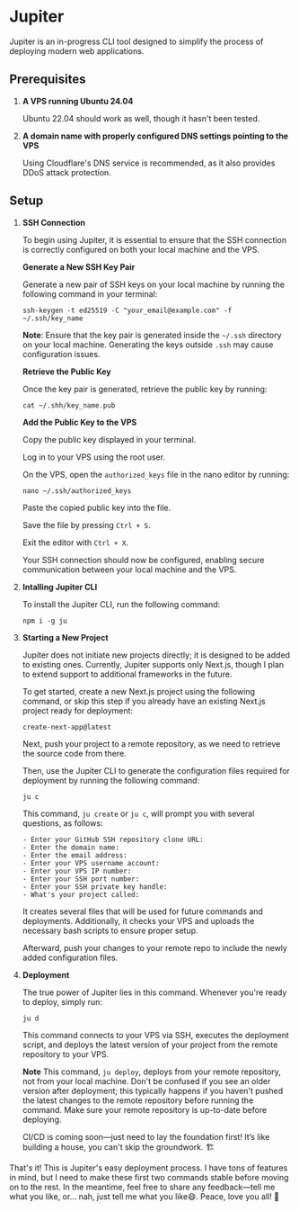 # Jupiter

Jupiter is an in-progress CLI tool designed to simplify the process of deploying modern web applications.

## Prerequisites

1. **A VPS running Ubuntu 24.04**

   Ubuntu 22.04 should work as well, though it hasn't been tested.

2. **A domain name with properly configured DNS settings pointing to the VPS**

   Using Cloudflare's DNS service is recommended, as it also provides DDoS attack protection.

## Setup

1. **SSH Connection**

   To begin using Jupiter, it is essential to ensure that the SSH connection is correctly configured on both your local machine and the VPS.

   **Generate a New SSH Key Pair**

   Generate a new pair of SSH keys on your local machine by running the following command in your terminal:

   ```
   ssh-keygen -t ed25519 -C "your_email@example.com" -f ~/.ssh/key_name
   ```

   **Note**: Ensure that the key pair is generated inside the `~/.ssh` directory on your local machine. Generating the keys outside `.ssh` may cause configuration issues.

   **Retrieve the Public Key**

   Once the key pair is generated, retrieve the public key by running:

   ```
   cat ~/.shh/key_name.pub
   ```

   **Add the Public Key to the VPS**

   Copy the public key displayed in your terminal.

   Log in to your VPS using the root user.

   On the VPS, open the `authorized_keys` file in the nano editor by running:

   ```
   nano ~/.ssh/authorized_keys
   ```

   Paste the copied public key into the file.

   Save the file by pressing `Ctrl + S`.

   Exit the editor with `Ctrl + X`.

   Your SSH connection should now be configured, enabling secure communication between your local machine and the VPS.

2. **Intalling Jupiter CLI**

   To install the Jupiter CLI, run the following command:

   ```
   npm i -g ju
   ```

3. **Starting a New Project**

   Jupiter does not initiate new projects directly; it is designed to be added to existing ones. Currently, Jupiter supports only Next.js, though I plan to extend support to additional frameworks in the future.

   To get started, create a new Next.js project using the following command, or skip this step if you already have an existing Next.js project ready for deployment:

   ```
   create-next-app@latest
   ```

   Next, push your project to a remote repository, as we need to retrieve the source code from there.

   Then, use the Jupiter CLI to generate the configuration files required for deployment by running the following command:

   ```
   ju c
   ```

   This command, `ju create` or `ju c`, will prompt you with several questions, as follows:

   ```
   - Enter your GitHub SSH repository clone URL:
   - Enter the domain name:
   - Enter the email address:
   - Enter your VPS username account:
   - Enter your VPS IP number:
   - Enter your SSH port number:
   - Enter your SSH private key handle:
   - What's your project called:
   ```

   It creates several files that will be used for future commands and deployments. Additionally, it checks your VPS and uploads the necessary bash scripts to ensure proper setup.

   Afterward, push your changes to your remote repo to include the newly added configuration files.

4. **Deployment**

   The true power of Jupiter lies in this command. Whenever you're ready to deploy, simply run:

   ```
   ju d
   ```

   This command connects to your VPS via SSH, executes the deployment script, and deploys the latest version of your project from the remote repository to your VPS.

   **Note** This command, `ju deploy`, deploys from your remote repository, not from your local machine. Don't be confused if you see an older version after deployment; this typically happens if you haven't pushed the latest changes to the remote repository before running the command. Make sure your remote repository is up-to-date before deploying.

   CI/CD is coming soon—just need to lay the foundation first! It’s like building a house, you can't skip the groundwork. 🏗️

That's it! This is Jupiter's easy deployment process. I have tons of features in mind, but I need to make these first two commands stable before moving on to the rest. In the meantime, feel free to share any feedback—tell me what you like, or... nah, just tell me what you like😄. Peace, love you all! 🤟
